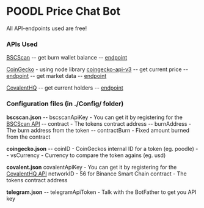 # POODL Price Chat Bot

All API-endpoints used are free!

### APIs Used
[BSCScan](https://bscscan.com/apis)
-- get burn wallet balance -- [endpoint](https://api.bscscan.com/api?module=account&action=tokenbalance&contractaddress=0xe9e7cea3dedca5984780bafc599bd69add087d56&address=0x89e73303049ee32919903c09e8de5629b84f59eb&tag=latest&apikey=YourApiKeyToken)

[CoinGecko](https://www.coingecko.com/api/documentations/v3) - using node library [coingecko-api-v3](https://www.npmjs.com/package/coingecko-api-v3)
-- get current price -- [endpoint](https://api.coingecko.com/api/v3/simple/price?ids=poodle&vs_currencies=usd)
-- get market data -- [endpoint]('https://api.coingecko.com/api/v3/coins/poodl/market_chart?vs_currency=usd&days=1&interval=hourly)

[CovalentHQ](https://www.covalenthq.com/docs/api/)
-- get current holders -- [endpoint](https://api.covalenthq.com/v1/56/tokens/0x4a68c250486a116dc8d6a0c5b0677de07cc09c5d/token_holders/?&key=API_KEY)

### Configuration files (in ./Config/ folder)
**bscscan.json**
-- bscscanApiKey - You can get it by registering for the [BSCScan API](https://bscscan.com/apis)
-- contract - The tokens contract address
-- burnAddress - The burn address from the token
-- contractBurn - Fixed amount burned from the contract

**coingecko.json**
-- coinID - CoinGeckos internal ID for a token (eg. poodle)
-- vsCurrency - Currency to compare the token agains (eg. usd)

**covalent.json**
covalentApiKey - You can get it by registering for the [CovalentHQ API](https://www.covalenthq.com/platform/#/auth/register/)
networkID - 56 for Binance Smart Chain
contract - The tokens contract address

**telegram.json**
-- telegramApiToken - Talk with the BotFather to get you API key